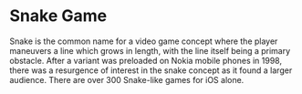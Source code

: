 # Snake Game 
Snake is the common name for a video game concept where the player maneuvers a line which grows in length, 
with the line itself being a primary obstacle. 
After a variant was preloaded on Nokia mobile phones in 1998, 
there was a resurgence of interest in the snake concept as it found a larger audience. 
There are over 300 Snake-like games for iOS alone.
